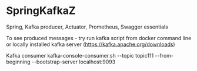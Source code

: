 # SpringKafkaZ
Spring, Kafka producer, Actuator, Prometheus, Swagger essentials

To see produced messages - try run kafka script from docker command line or 
  locally installed kafka server (https://kafka.apache.org/downloads)

Kafka consumer
kafka-console-consumer.sh --topic topic111 --from-beginning --bootstrap-server localhost:9093

